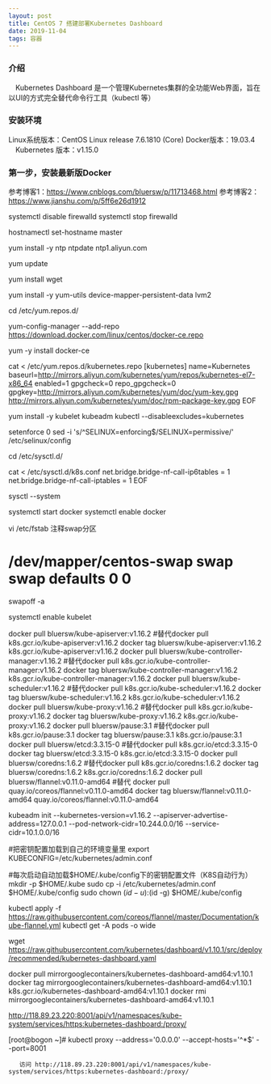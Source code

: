 ```yaml
---
layout: post
title: CentOS 7 搭建部署Kubernetes Dashboard 
date: 2019-11-04
tags: 容器
---
```



### 介绍

 　Kubernetes Dashboard 是一个管理Kubernetes集群的全功能Web界面，旨在以UI的方式完全替代命令行工具（kubectl 等）

### 安装环境
   Linux系统版本：CentOS Linux release 7.6.1810 (Core)
   Docker版本：19.03.4
 　Kubernetes 版本：v1.15.0

### 第一步，安装最新版Docker

参考博客1：https://www.cnblogs.com/bluersw/p/11713468.html
参考博客2：https://www.jianshu.com/p/5ff6e26d1912

systemctl disable firewalld
systemctl stop firewalld

hostnamectl set-hostname master  

yum install -y ntp
ntpdate ntp1.aliyun.com

yum update

yum install wget

yum install -y yum-utils device-mapper-persistent-data lvm2

cd /etc/yum.repos.d/

yum-config-manager --add-repo https://download.docker.com/linux/centos/docker-ce.repo

yum -y install docker-ce


cat <<EOF > /etc/yum.repos.d/kubernetes.repo
[kubernetes]
name=Kubernetes
baseurl=http://mirrors.aliyun.com/kubernetes/yum/repos/kubernetes-el7-x86_64
enabled=1
gpgcheck=0
repo_gpgcheck=0
gpgkey=http://mirrors.aliyun.com/kubernetes/yum/doc/yum-key.gpg
        http://mirrors.aliyun.com/kubernetes/yum/doc/rpm-package-key.gpg
EOF


yum install -y kubelet kubeadm kubectl --disableexcludes=kubernetes

setenforce 0
sed -i 's/^SELINUX=enforcing$/SELINUX=permissive/' /etc/selinux/config

cd /etc/sysctl.d/

cat <<EOF >  /etc/sysctl.d/k8s.conf
net.bridge.bridge-nf-call-ip6tables = 1
net.bridge.bridge-nf-call-iptables = 1
EOF

sysctl --system

systemctl start docker
systemctl enable docker

vi /etc/fstab
注释swap分区
# /dev/mapper/centos-swap swap                    swap    defaults        0 0

swapoff -a

systemctl enable kubelet


docker pull bluersw/kube-apiserver:v1.16.2 #替代docker pull k8s.gcr.io/kube-apiserver:v1.16.2
docker tag bluersw/kube-apiserver:v1.16.2 k8s.gcr.io/kube-apiserver:v1.16.2
docker pull bluersw/kube-controller-manager:v1.16.2 #替代docker pull k8s.gcr.io/kube-controller-manager:v1.16.2
docker tag bluersw/kube-controller-manager:v1.16.2 k8s.gcr.io/kube-controller-manager:v1.16.2
docker pull bluersw/kube-scheduler:v1.16.2 #替代docker pull k8s.gcr.io/kube-scheduler:v1.16.2
docker tag bluersw/kube-scheduler:v1.16.2 k8s.gcr.io/kube-scheduler:v1.16.2
docker pull bluersw/kube-proxy:v1.16.2 #替代docker pull k8s.gcr.io/kube-proxy:v1.16.2
docker tag bluersw/kube-proxy:v1.16.2 k8s.gcr.io/kube-proxy:v1.16.2
docker pull bluersw/pause:3.1 #替代docker pull k8s.gcr.io/pause:3.1
docker tag bluersw/pause:3.1 k8s.gcr.io/pause:3.1
docker pull bluersw/etcd:3.3.15-0 #替代docker pull k8s.gcr.io/etcd:3.3.15-0
docker tag bluersw/etcd:3.3.15-0 k8s.gcr.io/etcd:3.3.15-0
docker pull bluersw/coredns:1.6.2 #替代docker pull k8s.gcr.io/coredns:1.6.2
docker tag bluersw/coredns:1.6.2 k8s.gcr.io/coredns:1.6.2
docker pull bluersw/flannel:v0.11.0-amd64 #替代 docker pull quay.io/coreos/flannel:v0.11.0-amd64
docker tag bluersw/flannel:v0.11.0-amd64 quay.io/coreos/flannel:v0.11.0-amd64

kubeadm init  --kubernetes-version=v1.16.2 --apiserver-advertise-address=127.0.0.1 --pod-network-cidr=10.244.0.0/16 --service-cidr=10.1.0.0/16

#把密钥配置加载到自己的环境变量里
export KUBECONFIG=/etc/kubernetes/admin.conf

#每次启动自动加载$HOME/.kube/config下的密钥配置文件（K8S自动行为）
mkdir -p $HOME/.kube
sudo cp -i /etc/kubernetes/admin.conf $HOME/.kube/config
sudo chown $(id -u):$(id -g) $HOME/.kube/config

kubectl apply -f https://raw.githubusercontent.com/coreos/flannel/master/Documentation/kube-flannel.yml
kubectl get -A pods -o wide

wget https://raw.githubusercontent.com/kubernetes/dashboard/v1.10.1/src/deploy/recommended/kubernetes-dashboard.yaml

docker pull mirrorgooglecontainers/kubernetes-dashboard-amd64:v1.10.1
docker tag mirrorgooglecontainers/kubernetes-dashboard-amd64:v1.10.1 k8s.gcr.io/kubernetes-dashboard-amd64:v1.10.1
docker rmi mirrorgooglecontainers/kubernetes-dashboard-amd64:v1.10.1

http://118.89.23.220:8001/api/v1/namespaces/kube-system/services/https:kubernetes-dashboard:/proxy/


[root@bogon ~]# kubectl proxy --address='0.0.0.0' --accept-hosts='^*$' --port=8001

```  
   访问 http://118.89.23.220:8001/api/v1/namespaces/kube-system/services/https:kubernetes-dashboard:/proxy/
